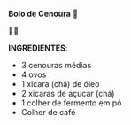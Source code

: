 **Bolo de Cenoura** :carrot:



:grapes::green_heart:





**INGREDIENTES**:

- 3 cenouras médias
- 4 ovos
- 1 xicara (chá) de óleo
- 2 xicaras de açucar (chá)
- 1 colher de fermento em pó
- Colher de café



